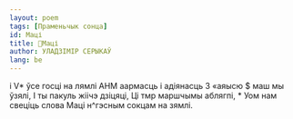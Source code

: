 ```yaml
---
layout: poem
tags: [Праменьчык сонца]
id: Маці
title: 🚧Маці
author: УЛАДЗІМІР СЕРЫКАЎ
lang: be
---
```



і V* ўсе госці на лямлі
АНМ аармасць і адіянасць
3 «аяысю $ маш мы ўзялі,
I ты пакуль жіічэ дзіцяці, Ці тмр маршчымы аблягпі, * Уом нам свеціць слова Маці н^гэсным сокцам на зямлі.
